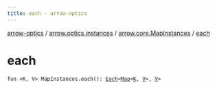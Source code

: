 ```yaml
---
title: each - arrow-optics
---
```


[arrow-optics](../../index.html) / [arrow.optics.instances](../index.html) / [arrow.core.MapInstances](index.html) / [each](./each.html)

# each

`fun <K, V> MapInstances.each(): `[`Each`](../../arrow.optics.typeclasses/-each/index.html)`<`[`Map`](https://kotlinlang.org/api/latest/jvm/stdlib/kotlin.collections/-map/index.html)`<`[`K`](each.html#K)`, `[`V`](each.html#V)`>, `[`V`](each.html#V)`>`